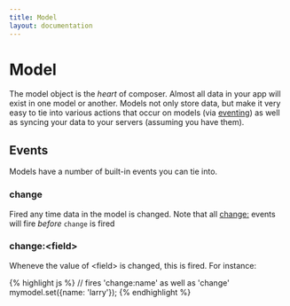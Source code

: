 ```yaml
---
title: Model
layout: documentation
---
```


# Model

The model object is the *heart* of composer. Almost all data in your app will
exist in one model or another. Models not only store data, but make it very
easy to tie into various actions that occur on models (via [eventing](/composer.js/docs/event))
as well as syncing your data to your servers (assuming you have them).

## Events

Models have a number of built-in events you can tie into.

### change
Fired any time data in the model is changed. Note that all [change:<field>](change-field)
events will fire *before* `change` is fired

### change:&lt;field&gt;
Wheneve the value of &lt;field&gt; is changed, this is fired. For instance:

<div class="noeval">
{% highlight js %}
// fires 'change:name' as well as 'change'
mymodel.set({name: 'larry'});
{% endhighlight %}
</div>



